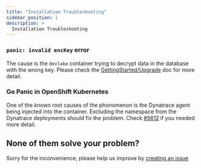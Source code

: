 ```yaml
---
title: "Installation Troubleshooting"
sidebar_position: 1
description: >
  Installation Troubleshooting
---
```


### `panic: invalid encKey` error

The cause is the `devlake` container trying to decrypt data in the database with the wrong key.
Please check the [GettingStarted/Upgrade](../GettingStarted/Upgrade.md) doc for more detail.

### Go Panic in OpenShift Kubernetes

One of the known root causes of the phonomenon is the Dynatrace agent being injected into the container. 
Excluding the namespace from the Dynatrace deployments should fix the problem.
Check [#5612](https://github.com/apache/incubator-devlake/issues/5612) if you needed more detail.

## None of them solve your problem?

Sorry for the inconvenience, please help us improve by [creating an issue](https://github.com/apache/incubator-devlake/issues)
